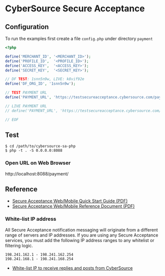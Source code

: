 CyberSource Secure Acceptance
=============================

## Configuration

To run the examples first create a file `config.php` under directory `payment`

```php
<?php

define('MERCHANT_ID', '<MERCHANT_ID>');
define('PROFILE_ID',  '<PROFILE_ID>');
define('ACCESS_KEY',  '<ACCESS_KEY>');
define('SECRET_KEY',  '<SECRET_KEY>');

// DF TEST: 1snn5n9w, LIVE: k8vif92e 
define('DF_ORG_ID', '1snn5n9w');

// TEST PAYMENT URL
define('PAYMENT_URL', 'https://testsecureacceptance.cybersource.com/pay');

// LIVE PAYMENT URL
// define('PAYMENT_URL', 'https://testsecureacceptance.cybersource.com/pay');

// EOF
```

## Test

```
$ cd /path/to/cybersource-sa-php
$ php -t . -S 0.0.0.0:8088
```

### Open URL on Web Browser
http://localhost:8088/payment/


## Reference

- [Secure Acceptance Web/Mobile Quick Start Guide (PDF)](https://github.com/e-payment/cybersource-secure-acceptance/blob/master/doc/Secure_Acceptance_WM_Quick_Start_Guide.pdf)
- [Secure Acceptance Web/Mobile Reference Document (PDF)](https://github.com/e-payment/cybersource-secure-acceptance/blob/master/doc/Secure_Acceptance_WM.pdf)

### White-list IP address

All Secure Acceptance notification messaging will originate from a different range of servers and IP addresses. If you are using any Secure Acceptance services, you must add the following IP address ranges to any whitelist or filtering logic.

```
198.241.162.1 - 198.241.162.254
198.241.168.1 - 198.241.168.254
```

- [White-list IP to receive replies and posts from CyberSource](https://support.cybersource.com/s/article/What-IP-addresses-should-I-add-to-my-white-list-to-receive-replies-and-posts-from-CyberSource)